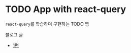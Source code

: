# TODO App with react-query

`react-query`를 학습하며 구현하는 TODO 앱

블로그 글

- [1편](https://blog.yunji.kim/study_about_react_query)
